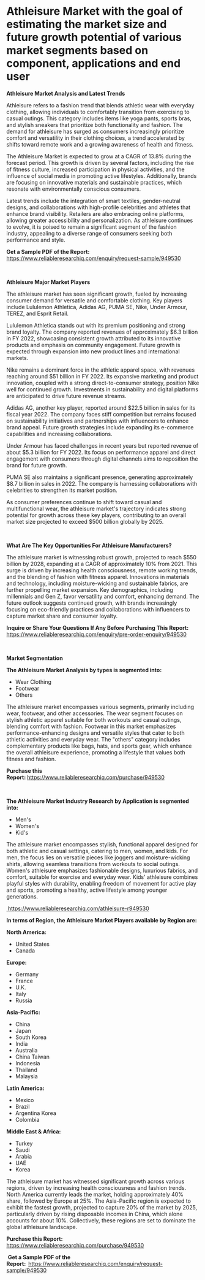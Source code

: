 <p><h1>Athleisure Market with the goal of estimating the market size and future growth potential of various market segments based on component, applications and end user</h1></p><p><strong>Athleisure Market Analysis and Latest Trends</strong></p>
<p><p>Athleisure refers to a fashion trend that blends athletic wear with everyday clothing, allowing individuals to comfortably transition from exercising to casual outings. This category includes items like yoga pants, sports bras, and stylish sneakers that prioritize both functionality and fashion. The demand for athleisure has surged as consumers increasingly prioritize comfort and versatility in their clothing choices, a trend accelerated by shifts toward remote work and a growing awareness of health and fitness.</p><p>The Athleisure Market is expected to grow at a CAGR of 13.8% during the forecast period. This growth is driven by several factors, including the rise of fitness culture, increased participation in physical activities, and the influence of social media in promoting active lifestyles. Additionally, brands are focusing on innovative materials and sustainable practices, which resonate with environmentally conscious consumers. </p><p>Latest trends include the integration of smart textiles, gender-neutral designs, and collaborations with high-profile celebrities and athletes that enhance brand visibility. Retailers are also embracing online platforms, allowing greater accessibility and personalization. As athleisure continues to evolve, it is poised to remain a significant segment of the fashion industry, appealing to a diverse range of consumers seeking both performance and style.</p></p>
<p><strong>Get a Sample PDF of the Report:&nbsp;</strong> <a href="https://www.reliableresearchiq.com/enquiry/request-sample/949530?utm_campaign=1129&utm_medium=2&utm_source=Github&utm_content=ia&utm_term=17042025&utm_id=athleisure">https://www.reliableresearchiq.com/enquiry/request-sample/949530</a></p>
<p>&nbsp;</p>
<p><strong>Athleisure Major Market Players</strong></p>
<p><p>The athleisure market has seen significant growth, fueled by increasing consumer demand for versatile and comfortable clothing. Key players include Lululemon Athletica, Adidas AG, PUMA SE, Nike, Under Armour, TEREZ, and Esprit Retail.</p><p>Lululemon Athletica stands out with its premium positioning and strong brand loyalty. The company reported revenues of approximately $6.3 billion in FY 2022, showcasing consistent growth attributed to its innovative products and emphasis on community engagement. Future growth is expected through expansion into new product lines and international markets.</p><p>Nike remains a dominant force in the athletic apparel space, with revenues reaching around $51 billion in FY 2022. Its expansive marketing and product innovation, coupled with a strong direct-to-consumer strategy, position Nike well for continued growth. Investments in sustainability and digital platforms are anticipated to drive future revenue streams.</p><p>Adidas AG, another key player, reported around $22.5 billion in sales for its fiscal year 2022. The company faces stiff competition but remains focused on sustainability initiatives and partnerships with influencers to enhance brand appeal. Future growth strategies include expanding its e-commerce capabilities and increasing collaborations.</p><p>Under Armour has faced challenges in recent years but reported revenue of about $5.3 billion for FY 2022. Its focus on performance apparel and direct engagement with consumers through digital channels aims to reposition the brand for future growth.</p><p>PUMA SE also maintains a significant presence, generating approximately $8.7 billion in sales in 2022. The company is harnessing collaborations with celebrities to strengthen its market position.</p><p>As consumer preferences continue to shift toward casual and multifunctional wear, the athleisure market's trajectory indicates strong potential for growth across these key players, contributing to an overall market size projected to exceed $500 billion globally by 2025.</p></p>
<p>&nbsp;</p>
<p><strong>What Are The Key Opportunities For Athleisure Manufacturers?</strong></p>
<p><p>The athleisure market is witnessing robust growth, projected to reach $550 billion by 2028, expanding at a CAGR of approximately 10% from 2021. This surge is driven by increasing health consciousness, remote working trends, and the blending of fashion with fitness apparel. Innovations in materials and technology, including moisture-wicking and sustainable fabrics, are further propelling market expansion. Key demographics, including millennials and Gen Z, favor versatility and comfort, enhancing demand. The future outlook suggests continued growth, with brands increasingly focusing on eco-friendly practices and collaborations with influencers to capture market share and consumer loyalty.</p></p>
<p><strong>Inquire or Share Your Questions If Any Before Purchasing This Report:</strong> <a href="https://www.reliableresearchiq.com/enquiry/pre-order-enquiry/949530?utm_campaign=1129&utm_medium=2&utm_source=Github&utm_content=ia&utm_term=17042025&utm_id=athleisure">https://www.reliableresearchiq.com/enquiry/pre-order-enquiry/949530</a></p>
<p>&nbsp;</p>
<p><strong>Market Segmentation</strong></p>
<p><strong>The Athleisure Market Analysis by types is segmented into:</strong></p>
<p><ul><li>Wear Clothing</li><li>Footwear</li><li>Others</li></ul></p>
<p><p>The athleisure market encompasses various segments, primarily including wear, footwear, and other accessories. The wear segment focuses on stylish athletic apparel suitable for both workouts and casual outings, blending comfort with fashion. Footwear in this market emphasizes performance-enhancing designs and versatile styles that cater to both athletic activities and everyday wear. The "others" category includes complementary products like bags, hats, and sports gear, which enhance the overall athleisure experience, promoting a lifestyle that values both fitness and fashion.</p></p>
<p><strong>Purchase this Report:&nbsp;</strong><a href="https://www.reliableresearchiq.com/purchase/949530?utm_campaign=1129&utm_medium=2&utm_source=Github&utm_content=ia&utm_term=17042025&utm_id=athleisure">https://www.reliableresearchiq.com/purchase/949530</a></p>
<p>&nbsp;</p>
<p><strong>The Athleisure Market Industry Research by Application is segmented into:</strong></p>
<p><ul><li>Men's</li><li>Women's</li><li>Kid's</li></ul></p>
<p><p>The athleisure market encompasses stylish, functional apparel designed for both athletic and casual settings, catering to men, women, and kids. For men, the focus lies on versatile pieces like joggers and moisture-wicking shirts, allowing seamless transitions from workouts to social outings. Women's athleisure emphasizes fashionable designs, luxurious fabrics, and comfort, suitable for exercise and everyday wear. Kids' athleisure combines playful styles with durability, enabling freedom of movement for active play and sports, promoting a healthy, active lifestyle among younger generations.</p></p>
<p><a href="https://www.reliableresearchiq.com/athleisure-r949530?utm_campaign=1129&utm_medium=2&utm_source=Github&utm_content=ia&utm_term=17042025&utm_id=athleisure">&nbsp;https://www.reliableresearchiq.com/athleisure-r949530</a></p>
<p><strong>In terms of Region, the Athleisure Market Players available by Region are:</strong></p>
<p>
    <p> <strong> North America: </strong>
        <ul>
            <li>United States</li>
            <li>Canada</li>
        </ul>
        </p> 
    <p> <strong> Europe: </strong>
        <ul>
            <li>Germany</li>
            <li>France</li>
            <li>U.K.</li>
            <li>Italy</li>
            <li>Russia</li>
        </ul>
        </p> 
    <p> <strong> Asia-Pacific: </strong>
        <ul>
            <li>China</li>
            <li>Japan</li>
            <li>South Korea</li>
            <li>India</li>
            <li>Australia</li>
            <li>China Taiwan</li>
            <li>Indonesia</li>
            <li>Thailand</li>
            <li>Malaysia</li>
        </ul>
        </p> 
    <p> <strong> Latin America: </strong>
        <ul>
            <li>Mexico</li>
            <li>Brazil</li>
            <li>Argentina Korea</li>
            <li>Colombia</li>
        </ul>
        </p> 
    <p> <strong> Middle East & Africa: </strong>
        <ul>
            <li>Turkey</li>
            <li>Saudi</li>
            <li>Arabia</li>
            <li>UAE</li>
            <li>Korea</li>
        </ul>
    </p>
    </p>
<p><p>The athleisure market has witnessed significant growth across various regions, driven by increasing health consciousness and fashion trends. North America currently leads the market, holding approximately 40% share, followed by Europe at 25%. The Asia-Pacific region is expected to exhibit the fastest growth, projected to capture 20% of the market by 2025, particularly driven by rising disposable incomes in China, which alone accounts for about 10%. Collectively, these regions are set to dominate the global athleisure landscape.</p></p>
<p><strong>Purchase this Report: </strong><a href="https://www.reliableresearchiq.com/purchase/949530?utm_campaign=1129&utm_medium=2&utm_source=Github&utm_content=ia&utm_term=17042025&utm_id=athleisure">https://www.reliableresearchiq.com/purchase/949530</a></p>
<p>&nbsp;<strong>Get a Sample PDF of the Report:&nbsp;&nbsp;</strong><a href="https://www.reliableresearchiq.com/enquiry/request-sample/949530?utm_campaign=1129&utm_medium=2&utm_source=Github&utm_content=ia&utm_term=17042025&utm_id=athleisure">https://www.reliableresearchiq.com/enquiry/request-sample/949530</a></p>
<p><strong></strong></p>
<p><p></p><p></p><p></p></p>